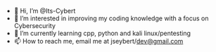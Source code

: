 - 👋 Hi, I’m @Its-Cybert
- 👀 I’m interested in improving my coding knowledge with a focus on Cybersecurity
- 🌱 I’m currently learning cpp, python and kali linux/pentesting
- 📫 How to reach me, email me at jseybert/dev@gmail.com

